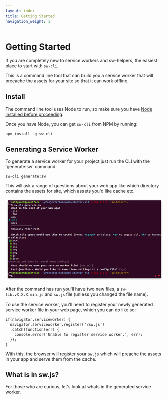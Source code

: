 ```yaml
---
layout: index
title: Getting Started
navigation_weight: 1
---
```


# Getting Started

If you are completely new to service workers and sw-helpers,
the easiest place to start with `sw-cli`.

This is a command line tool that can build you a service
worker that will precache the assets for your site so that
it can work offline.

## Install

The command line tool uses Node to run, so make sure you
have [Node installed before proceeding](https://nodejs.org/en/).

Once you have Node, you can get `sw-cli` from NPM by running:

```
npm install -g sw-cli
```

## Generating a Service Worker

To generate a service worker for your project just run
the CLI with the 'generate:sw' command.

```
sw-cli generate:sw
```

This will ask a range of questions about your web app like
which directory contains the assets for site, which assets
you'd like cache etc.

![Screenshot of the sw-cli command.](./images/sw-cli-questions.png)

After the command has run you'll have two new files, a
`sw-lib.vX.X.X.min.js` and `sw.js` file (unless you changed
the file name).

To use the service worker, you'll need to register your
newly generated service worker file in your web page,
which you can do like so:

```
if(navigator.serviceworker) {
  navigator.serviceworker.register('/sw.js')
  .catch(function(err) {
    console.error('Unable to register service worker.', err);
  });
}
```

With this, the browser will register your `sw.js` which
will preache the assets in your app and serve them
from the cache.

## What is in sw.js?

For those who are curious, let's look at whats in the
generated service worker.
